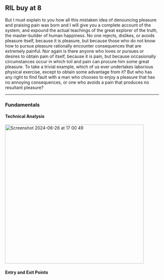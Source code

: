 ## RIL buy at 8

But I must explain to you how all this mistaken idea of denouncing pleasure and praising pain was born and I will give you a complete account of the system, and expound the actual teachings of the great explorer of the truth, the master-builder of human happiness. No one rejects, dislikes, or avoids pleasure itself, because it is pleasure, but because those who do not know how to pursue pleasure rationally encounter consequences that are extremely painful. Nor again is there anyone who loves or pursues or desires to obtain pain of itself, because it is pain, but because occasionally circumstances occur in which toil and pain can procure him some great pleasure. To take a trivial example, which of us ever undertakes laborious physical exercise, except to obtain some advantage from it? But who has any right to find fault with a man who chooses to enjoy a pleasure that has no annoying consequences, or one who avoids a pain that produces no resultant pleasure?

---

### Fundamentals

#### Technical Analysis

<img width="454" alt="Screenshot 2024-06-26 at 17 00 49" src="https://github.com/stockpickslk/stockpickslk.github.io/assets/173802017/41f11849-71c8-489f-b30b-e4ba05b3ff70">


#### Entry and Exit Points

